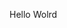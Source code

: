 Hello Wolrd

















































































































































































































































































































































































































































































































































































































































































































































































































































































































































































































































































































































































































